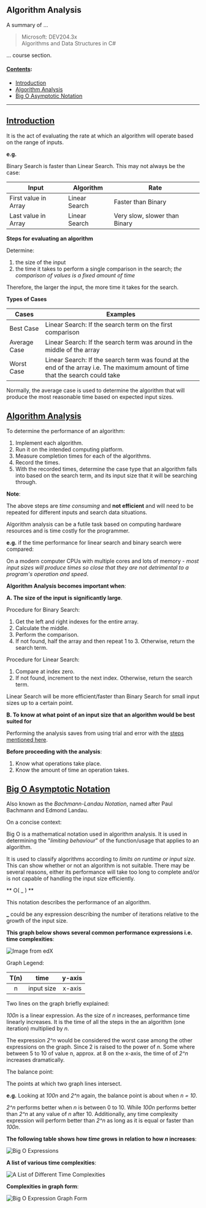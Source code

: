 ## Algorithm Analysis  

A summary of ...

> Microsoft: DEV204.3x  
> Algorithms and Data Structures in C#

... course section.

#### [Contents]():  

- [Introduction]()
- [Algorithm Analysis]()
- [Big O Asymptotic Notation]()  


-----

## [Introduction]()  

It is the act of evaluating the rate at which an algorithm will operate based on the range of inputs.   

**e.g.**

Binary Search is faster than Linear Search. This may not always be the case:  

| Input   | Algorithm   | Rate  |
| ------  | ----------- | ----- |
| First value in Array | Linear Search | Faster than Binary |
| Last value in Array  | Linear Search | Very slow, slower than Binary |

**Steps for evaluating an algorithm**

Determine:  
  1. the size of the input   
  2. the time it takes to perform a single comparison in the search; _the comparison of values is a fixed amount of time_   

Therefore, the larger the input, the more time it takes for the search.  

**Types of Cases**

| Cases      |  Examples  |
| ---------- | ---------- |
| Best Case  | Linear Search: If the search term on the first comparison |
| Average Case| Linear Search: If the search term was around in the middle of the array |
| Worst Case | Linear Search: If the search term was found at the end of the array i.e. The maximum amount of time that the search could take |

Normally, the average case is used to determine the algorithm that will produce the most reasonable time based on expected input sizes.  

## [Algorithm Analysis]()  

To determine the performance of an algorithm:

1. Implement each algorithm.  
2. Run it on the intended computing platform.  
3. Measure completion times for each of the algorithms.  
4. Record the times.  
5. With the recorded times, determine the case type that an algorithm falls into based on the search term, and its input size that it will be searching through.

**Note**:    

The above steps are _time consuming_ and **not efficient** and will need to be repeated for different inputs and search data situations.   

Algorithm analysis can be a futile task based on computing hardware resources and is time costly for the programmer.  

**e.g.** if the time performance for linear search and binary search were compared:  

On a modern computer CPUs with multiple cores and lots of memory -  _most input sizes will produce times so close that they are not detrimental to a program's operation and speed_.  

**Algorithm Analysis becomes important when**:

**A. The size of the input is significantly large**.   

Procedure for Binary Search:  

1. Get the left and right indexes for the entire array.  
2. Calculate the middle.  
3. Perform the comparison.  
4. If not found, half the array and then repeat 1 to 3. Otherwise, return the search term.

Procedure for Linear Search:  

1. Compare at index zero.  
2. If not found, increment to the next index. Otherwise, return the search term.   

Linear Search will be more efficient/faster than Binary Search for small input sizes up to a certain point.

**B. To know at what point of an input size that an algorithm would be best suited for**   

Performing the analysis saves from using trial and error with the [steps mentioned here]().  

**Before proceeding with the analysis**:  

1. Know what operations take place.  
2. Know the amount of time an operation takes.    

## [Big O Asymptotic Notation]()   

Also known as the _Bachmann-Landau Notation_, named after Paul Bachmann and Edmond Landau.   

On a concise context:  

Big O is a mathematical notation used in algorithm analysis. It is used in determining the "_limiting behaviour_" of the function/usage that applies to an algorithm.  

It is used to classify algorithms according to _limits on runtime or input size_. This can show whether or not an algorithm is not suitable. There may be several reasons, either its performance will take too long to complete and/or is not capable of handling the input size efficiently.  

** O( _ ) **

This notation describes the performance of an algorithm.   

**_** could be any expression describing the number of iterations relative to the growth of the input size.  

**This graph below shows several common performance expressions i.e. time complexities**:  

![Image from edX](https://prod-edxapp.edx-cdn.org/assets/courseware/v1/14ecb5fd6549a34e1b4ab327831b088c/asset-v1:Microsoft+DEV204.3x+4T2017+type@asset+block/Big_O_Chart.PNG=50x50)  

Graph Legend:

| T(n) | time       | y-axis |
| :--: | :--------: | :----: |  
| n    | input size | x-axis |

Two lines on the graph briefly explained:

_100n_ is a linear expression. As the size of _n_ increases, performance time linearly increases. It is the time of all the steps in the an algorithm (one iteration) multiplied by _n_.

The expression _2^n_ would be considered the worst case among the other expressions on the graph. Since 2 is raised to the power of _n_. Some where between 5 to 10 of value n, approx. at 8 on the x-axis, the time of of _2^n_ increases dramatically.

The balance point:

The points at which two graph lines intersect.

**e.g.** Looking at _100n_ and _2^n_ again, the balance point is about when _n = 10_.

_2^n_ performs better when _n_ is between 0 to 10. While _100n_ performs better than _2^n_ at any value of _n_ after 10. Additionally, any time complexity expression will perform better than _2^n_ as long as it is equal or faster than _100n_.  

**The following table shows how _time_ grows in relation to how _n_ increases**:

![Big O Expressions](https://www.cpp.edu/~ftang/courses/CS240/lectures/img/alg-tab.jpg)  

**A list of various time complexities**:  

![A List of Different Time Complexities ](https://he-s3.s3.amazonaws.com/media/uploads/c950295.png)  

**Complexities in graph form**:

![Big O Expression Graph Form](http://blog.benoitvallon.com/img/2016-03-12-sorting-algorithms-in-javascript/big-o-complexity.png)  

